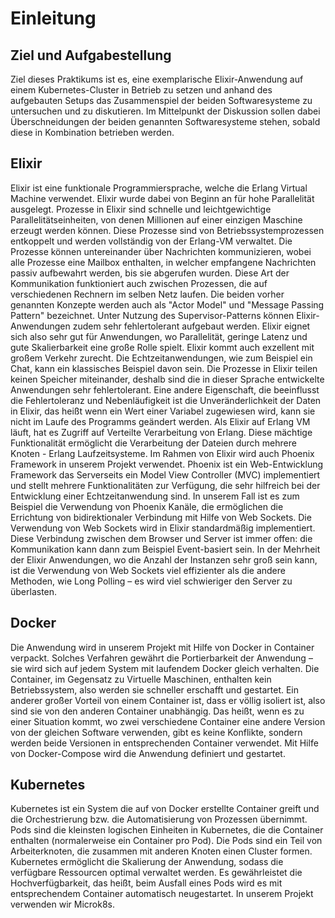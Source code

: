# Einleitung
## Ziel und Aufgabestellung
Ziel dieses Praktikums ist es, eine exemplarische Elixir-Anwendung auf einem Kubernetes-Cluster in Betrieb zu setzen und anhand des aufgebauten Setups das Zusammenspiel der beiden Softwaresysteme zu untersuchen und zu diskutieren. Im Mittelpunkt der Diskussion sollen dabei Überschneidungen der beiden genannten Softwaresysteme stehen, sobald diese in Kombination betrieben werden.

## Elixir
Elixir ist eine funktionale Programmiersprache, welche die Erlang Virtual Machine verwendet. Elixir wurde dabei von Beginn an für hohe Parallelität ausgelegt. Prozesse in Elixir sind schnelle und leichtgewichtige Parallelitätseinheiten, von denen Millionen auf einer einzigen Maschine erzeugt werden können. Diese Prozesse sind von Betriebssystemprozessen entkoppelt und werden vollständig von der Erlang-VM verwaltet. Die Prozesse können untereinander über Nachrichten kommunizieren, wobei alle Prozesse eine Mailbox enthalten, in welcher empfangene Nachrichten passiv aufbewahrt werden, bis sie abgerufen wurden. Diese Art der Kommunikation funktioniert auch zwischen Prozessen, die auf verschiedenen Rechnern im selben Netz laufen. Die beiden vorher genannten Konzepte werden auch als "Actor Model" und "Message Passing Pattern" bezeichnet. Unter Nutzung des Supervisor-Patterns können Elixir-Anwendungen zudem sehr fehlertolerant aufgebaut werden. Elixir eignet sich also sehr gut für Anwendungen, wo Parallelität, geringe Latenz und gute Skalierbarkeit eine große Rolle spielt. Elixir kommt auch exzellent mit großem Verkehr zurecht. Die Echtzeitanwendungen, wie zum Beispiel ein Chat, kann ein klassisches Beispiel davon sein. Die Prozesse in Elixir teilen keinen Speicher miteinander, deshalb sind die in dieser Sprache entwickelte Anwendungen sehr fehlertolerant. Eine andere Eigenschaft, die beeinflusst die Fehlertoleranz und Nebenläufigkeit ist die Unveränderlichkeit der Daten in Elixir, das heißt wenn ein Wert einer Variabel zugewiesen wird, kann sie nicht im Laufe des Programms geändert werden. Als Elixir auf Erlang VM läuft, hat es Zugriff auf Verteilte Verarbeitung von Erlang. Diese mächtige Funktionalität ermöglicht die Verarbeitung der Dateien durch mehrere Knoten - Erlang Laufzeitsysteme. Im Rahmen von Elixir wird auch Phoenix Framework in unserem Projekt verwendet. Phoenix ist ein Web-Entwicklung Framework das Serverseits ein Model View Controller (MVC) implementiert und stellt mehrere Funktionalitäten zur Verfügung, die sehr hilfreich bei der Entwicklung einer Echtzeitanwendung sind. In unserem Fall ist es zum Beispiel die Verwendung von Phoenix Kanäle, die ermöglichen die  Errichtung von bidirektionaler Verbindung mit Hilfe von Web Sockets. Die Verwendung  von Web Sockets wird in Elixir standardmäßig implementiert. Diese Verbindung zwischen dem Browser und Server ist immer offen: die Kommunikation kann dann zum Beispiel Event-basiert sein. In der Mehrheit der Elixir Anwendungen, wo die Anzahl der Instanzen sehr groß sein kann, ist die Verwendung von Web Sockets viel effizienter als die andere Methoden, wie Long Polling – es wird viel schwieriger den Server zu überlasten.

## Docker
Die Anwendung wird in unserem Projekt mit Hilfe von Docker in Container verpackt. Solches Verfahren gewährt die Portierbarkeit der Anwendung – sie wird sich auf jedem System mit laufendem Docker gleich verhalten. Die Container, im Gegensatz zu Virtuelle Maschinen, enthalten kein Betriebssystem, also werden sie schneller erschafft und gestartet. Ein anderer großer Vorteil von einem Container ist, dass er völlig isoliert ist, also sind sie von den anderen Container unabhängig. Das heißt, wenn es zu einer Situation kommt, wo zwei verschiedene Container eine andere Version von der gleichen Software verwenden, gibt es keine Konflikte, sondern werden beide Versionen in entsprechenden Container verwendet. Mit Hilfe von Docker-Compose wird die Anwendung definiert und gestartet.
## Kubernetes
Kubernetes ist ein System die auf von Docker erstellte Container greift und die Orchestrierung bzw. die Automatisierung von Prozessen übernimmt. Pods sind die kleinsten logischen Einheiten in Kubernetes, die die Container enthalten (normalerweise ein Container pro Pod). Die Pods sind ein Teil von Arbeiterknoten, die zusammen mit anderen Knoten einen Cluster formen. Kubernetes ermöglicht die Skalierung der Anwendung, sodass die verfügbare Ressourcen optimal verwaltet werden. Es gewährleistet die Hochverfügbarkeit, das heißt, beim Ausfall eines Pods wird es mit entsprechendem Container automatisch neugestartet. In unserem Projekt verwenden wir Microk8s.

